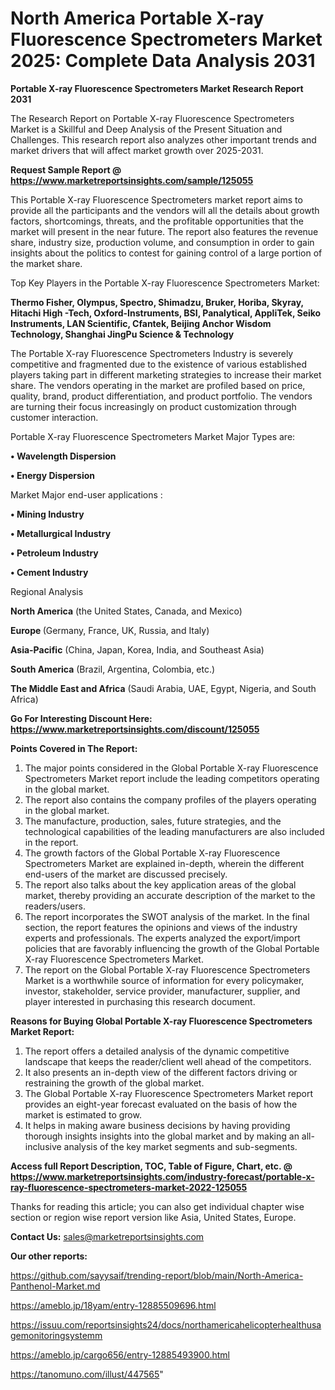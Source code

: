 # North America Portable X-ray Fluorescence Spectrometers Market 2025: Complete Data Analysis 2031

<strong>Portable X-ray Fluorescence Spectrometers Market Research Report 2031</strong>

The Research Report on Portable X-ray Fluorescence Spectrometers Market is a Skillful and Deep Analysis of the Present Situation and Challenges. This research report also analyzes other important trends and market drivers that will affect market growth over 2025-2031.

<strong>Request Sample Report @ <a href=https://www.marketreportsinsights.com/sample/125055>https://www.marketreportsinsights.com/sample/125055</a></strong>

This Portable X-ray Fluorescence Spectrometers market report aims to provide all the participants and the vendors will all the details about growth factors, shortcomings, threats, and the profitable opportunities that the market will present in the near future. The report also features the revenue share, industry size, production volume, and consumption in order to gain insights about the politics to contest for gaining control of a large portion of the market share.

Top Key Players in the Portable X-ray Fluorescence Spectrometers Market:

<strong>Thermo Fisher, Olympus, Spectro, Shimadzu, Bruker, Horiba, Skyray, Hitachi High -Tech, Oxford-Instruments, BSI, Panalytical, AppliTek, Seiko Instruments, LAN Scientific, Cfantek, Beijing Anchor Wisdom Technology, Shanghai JingPu Science & Technology</strong>

The Portable X-ray Fluorescence Spectrometers Industry is severely competitive and fragmented due to the existence of various established players taking part in different marketing strategies to increase their market share. The vendors operating in the market are profiled based on price, quality, brand, product differentiation, and product portfolio. The vendors are turning their focus increasingly on product customization through customer interaction.

Portable X-ray Fluorescence Spectrometers Market Major Types are:

<strong>• Wavelength Dispersion

• Energy Dispersion</strong>

Market Major end-user applications :

<strong>• Mining Industry

• Metallurgical Industry

• Petroleum Industry

• Cement Industry</strong>

Regional Analysis

</u><strong><b>North America</b></strong> (the United States, Canada, and Mexico)

<strong><b>Europe </b></strong>(Germany, France, UK, Russia, and Italy)

<strong><b>Asia-Pacific</b></strong> (China, Japan, Korea, India, and Southeast Asia)

<strong><b>South America</b></strong> (Brazil, Argentina, Colombia, etc.)

<strong><b>The Middle East and Africa</b></strong> (Saudi Arabia, UAE, Egypt, Nigeria, and South Africa)

<strong>Go For Interesting Discount Here: <a href=https://www.marketreportsinsights.com/discount/125055>https://www.marketreportsinsights.com/discount/125055</a></strong>

<strong>Points Covered in The Report:</strong>
<ol>
  <li>The major points considered in the Global Portable X-ray Fluorescence Spectrometers Market report include the leading competitors operating in the global market.</li>
  <li>The report also contains the company profiles of the players operating in the global market.</li>
  <li>The manufacture, production, sales, future strategies, and the technological capabilities of the leading manufacturers are also included in the report.</li>
  <li>The growth factors of the Global Portable X-ray Fluorescence Spectrometers Market are explained in-depth, wherein the different end-users of the market are discussed precisely.</li>
  <li>The report also talks about the key application areas of the global market, thereby providing an accurate description of the market to the readers/users.</li>
  <li>The report incorporates the SWOT analysis of the market. In the final section, the report features the opinions and views of the industry experts and professionals. The experts analyzed the export/import policies that are favorably influencing the growth of the Global Portable X-ray Fluorescence Spectrometers Market.</li>
  <li>The report on the Global Portable X-ray Fluorescence Spectrometers Market is a worthwhile source of information for every policymaker, investor, stakeholder, service provider, manufacturer, supplier, and player interested in purchasing this research document.</li>
</ol>
<strong>Reasons for Buying Global Portable X-ray Fluorescence Spectrometers Market Report:</strong>

<ol>
  <li>The report offers a detailed analysis of the dynamic competitive landscape that keeps the reader/client well ahead of the competitors.</li>
  <li>It also presents an in-depth view of the different factors driving or restraining the growth of the global market.</li>
  <li>The Global Portable X-ray Fluorescence Spectrometers Market report provides an eight-year forecast evaluated on the basis of how the market is estimated to grow.</li>
  <li>It helps in making aware business decisions by having providing thorough insights insights into the global market and by making an all-inclusive analysis of the key market segments and sub-segments.</li>
</ol>
<strong>Access full Report Description, TOC, Table of Figure, Chart, etc. @ <a href=https://www.marketreportsinsights.com/industry-forecast/portable-x-ray-fluorescence-spectrometers-market-2022-125055>https://www.marketreportsinsights.com/industry-forecast/portable-x-ray-fluorescence-spectrometers-market-2022-125055</a></strong>


Thanks for reading this article; you can also get individual chapter wise section or region wise report version like Asia, United States, Europe.

<strong>Contact Us:</strong>
sales@marketreportsinsights.com

<strong>Our other reports:</strong>

<a href=https://github.com/sayysaif/trending-report/blob/main/North-America-Panthenol-Market.md>https://github.com/sayysaif/trending-report/blob/main/North-America-Panthenol-Market.md</a>

<a href=https://ameblo.jp/18yam/entry-12885509696.html>https://ameblo.jp/18yam/entry-12885509696.html</a>

<a href=https://issuu.com/reportsinsights24/docs/northamericahelicopterhealthusagemonitoringsystemm>https://issuu.com/reportsinsights24/docs/northamericahelicopterhealthusagemonitoringsystemm</a>

<a href=https://ameblo.jp/cargo656/entry-12885493900.html>https://ameblo.jp/cargo656/entry-12885493900.html</a>

<a href=https://tanomuno.com/illust/447565>https://tanomuno.com/illust/447565</a>"
